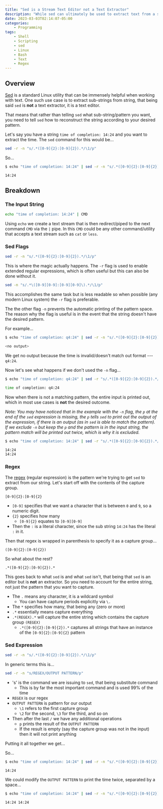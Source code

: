 ```yaml
---
title: "Sed is a Stream Text Editor not a Text Extractor"
description: "While sed can ultimately be used to extract text from a string, the process has to be approached as editing the text as opposed to filtering."
date: 2023-03-03T02:14:07-05:00
categories:
    - Programming
tags:
    - Shell
    - Scripting
    - sed
    - Linux
    - Bash
    - Text
    - Regex
---
```


## Overview

[Sed](https://www.gnu.org/software/sed/manual/sed.html) is a standard Linux utility that can be immensely helpful when working with text. One such use case is to extract sub-strings from string, that being said `sed` is **not** a text extractor, it is a text editor.

That means that rather than telling `sed` what sub-string/pattern you want, you need to tell `sed` how to reconstruct the string according to your desired pattern.

Let's say you have a string `time of completion: 14:24` and you want to extract the time. The `sed` command for this would be...

```bash
sed -r -n "s/.*([0-9]{2}:[0-9]{2}).*/\1/p"
```

So...

```bash
$ echo "time of completion: 14:24" | sed -r -n "s/.*([0-9]{2}:[0-9]{2}).*/\1/p"

14:24
```

## Breakdown

### The Input String

```bash
echo "time of completion: 14:24" | CMD
```

Using `echo` we create a text stream that is then redirect/piped to the next command `CMD` via the `|` pipe. In this `CMD` could be any other command/utility that accepts a text stream such as `cat` or `less`.

### Sed Flags

```bash
sed -r -n "s/.*([0-9]{2}:[0-9]{2}).*/\1/p"
```

This is where the magic actually happens. The `-r` flag is used to enable extended regular expressions, which is often useful but this can also be done without it.

```bash
sed -n "s/.*\([0-9][0-9]:[0-9][0-9]\).*/\1/p"
```

This accomplishes the same task but is less readable so when possible (any modern Linux system) the `-r` flag is preferable.

The the other flag `-n` prevents the automatic printing of the pattern space. The reason why the flag is useful is in the event that the string doesn't have the desired pattern. 

For example...

```bash
$ echo "time of completion: q4:24" | sed -r -n "s/.*([0-9]{2}:[0-9]{2}).*/\1/p"

<no output>
```

We get no output because the time is invalid/doesn't match out format --- `q4:24`.

Now let's see what happens if we don't used the `-n` flag...

```bash
$ echo "time of completion: q4:24" | sed -r "s/.*([0-9]{2}:[0-9]{2}).*/\1/"

time of completion: q4:24
```

Now when there is not a matching pattern, the entire input is printed out, which in most use cases is **not** the desired outcome.

*Note: You may have noticed that in the example with the `-n` flag, the `p` at the end of the `sed` expression is missing, the `p` tells `sed` to print out the output of the expression, if there is an output (as in `sed` is able to match the pattern). If we exclude `-n` but keep the `p` and the pattern is in the input string, the pattern match will be printed out twice, which is why it is excluded.*

```bash
$ echo "time of completion: 14:24" | sed -r "s/.*([0-9]{2}:[0-9]{2}).*/\1/p"

14:24
14:24
```

### Regex

The [regex](https://www.rexegg.com/regex-quickstart.html) (regular expression) is the pattern we're trying to get `sed` to extract from our string. Let's start off with the contents of the capture group.

```re
[0-9]{2}:[0-9]{2}
```

* `[0-9]` specifies that we want a character that is between `0` and `9`, so a numeric digit. 
* `{2}` specifies how many
  * `[0-9]{2}` equates to `[0-9][0-9]`
* Then the `:` is a literal character, since the sub string `14:24` has the literal `:` in it. 

Then that regex is wrapped in parenthesis to specify it as a capture group...

```re
([0-9]{2}:[0-9]{2})
```

So what about the rest?

```re
.*([0-9]{2}:[0-9]{2}).*
```

This goes back to what `sed` is and what `sed` isn't, that being that `sed` is an editor but is **not** an extractor. So you need to account for the entire string, not just the pattern that you want to capture. 

* The `.` means any character, it is a wildcard symbol
  * You can have capture periods explicitly via `\.`
* The `*` specifies how many, that being any (zero or more)
* `.*` essentially means capture everything
* `.*(REGEX).*` will capture the entire string which contains the capture group `(REGEX)`
  * `.*([0-9]{2}:[0-9]{2}).*` captures all strings that have an instance of the `[0-9]{2}:[0-9]{2}` pattern

### Sed Expression

```bash
sed -r -n "s/.*([0-9]{2}:[0-9]{2}).*/\1/p"
```

In generic terms this is...

```bash
sed -r -n "s/REGEX/OUTPUT PATTERN/p"
```

* 's' is the command we are issuing to `sed`, that being substitute command
  * This is by far the most important command and is used 99% of the time
* `REGEX` is our regex
* `OUTPUT PATTERN` is pattern for our output
  * `\1` refers to the first capture group
  * `\2` for the second, `\3` for the third, and so on
* Then after the last `/` we have any additional operations
  * `p` prints the result of the `OUTPUT PATTERN`
  * If the result is empty (say the capture group was not in the input) then it will not print anything


Putting it all together we get...

So...

```bash
$ echo "time of completion: 14:24" | sed -r -n "s/.*([0-9]{2}:[0-9]{2}).*/\1/p"

14:24
```

We could modify the `OUTPUT PATTERN` to print the time twice, separated by a space...

```bash
$ echo "time of completion: 14:24" | sed -r -n "s/.*([0-9]{2}:[0-9]{2}).*/\1 \1/p"

14:24 14:24
```
